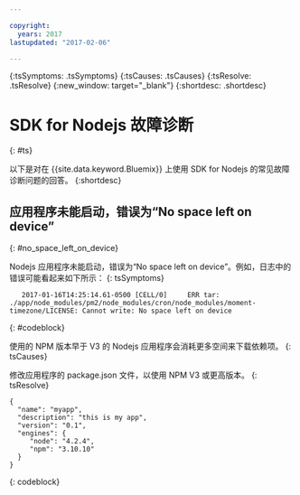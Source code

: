 ```yaml
---

copyright:
  years: 2017
lastupdated: "2017-02-06"

---
```


{:tsSymptoms: .tsSymptoms}
{:tsCauses: .tsCauses}
{:tsResolve: .tsResolve}
{:new_window: target="_blank"}
{:shortdesc: .shortdesc}

# SDK for Nodejs 故障诊断
{: #ts}


以下是对在 {{site.data.keyword.Bluemix}} 上使用 SDK for Nodejs 的常见故障诊断问题的回答。
{:shortdesc}

## 应用程序未能启动，错误为“No space left on device”
{: #no_space_left_on_device}


Nodejs 应用程序未能启动，错误为“No space left on device”。例如，日志中的错误可能看起来如下所示：
{: tsSymptoms}

```
   2017-01-16T14:25:14.61-0500 [CELL/0]     ERR tar: ./app/node_modules/pm2/node_modules/cron/node_modules/moment-timezone/LICENSE: Cannot write: No space left on device

```
{: #codeblock}

使用的 NPM 版本早于 V3 的 Nodejs 应用程序会消耗更多空间来下载依赖项。
{: tsCauses}

修改应用程序的 package.json 文件，以使用 NPM V3 或更高版本。
{: tsResolve}

```
{
  "name": "myapp",
  "description": "this is my app",
  "version": "0.1",
  "engines": {
     "node": "4.2.4",
     "npm": "3.10.10"
  }
}
```
{: codeblock}
